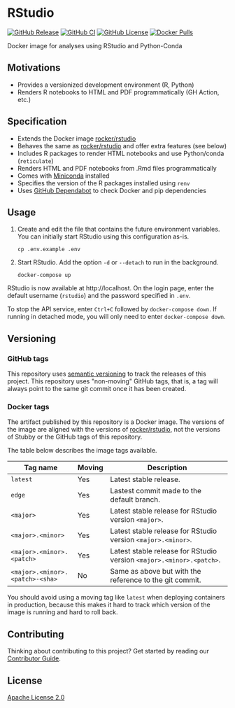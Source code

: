 # RStudio

[![GitHub Release](https://img.shields.io/github/release/Sage-Bionetworks/rstudio.svg?color=94398d&labelColor=555555&logoColor=ffffff&style=for-the-badge&logo=github)](https://github.com/Sage-Bionetworks/rstudio/releases)
[![GitHub CI](https://img.shields.io/github/workflow/status/Sage-Bionetworks/rstudio/CI.svg?color=94398d&labelColor=555555&logoColor=ffffff&style=for-the-badge&logo=github)](https://github.com/Sage-Bionetworks/rstudio)
[![GitHub License](https://img.shields.io/github/license/Sage-Bionetworks/rstudio.svg?color=94398d&labelColor=555555&logoColor=ffffff&style=for-the-badge&logo=github)](https://github.com/Sage-Bionetworks/rstudio/blob/main/LICENSE)
[![Docker Pulls](https://img.shields.io/docker/pulls/sagebionetworks/rstudio.svg?color=94398d&labelColor=555555&logoColor=ffffff&style=for-the-badge&label=pulls&logo=docker)](https://hub.docker.com/r/sagebionetworks/rstudio)

Docker image for analyses using RStudio and Python-Conda

## Motivations

- Provides a versionized development environment (R, Python)
- Renders R notebooks to HTML and PDF programmatically (GH Action, etc.)

## Specification

- Extends the Docker image [rocker/rstudio]
- Behaves the same as [rocker/rstudio] and offer extra features (see below)
- Includes R packages to render HTML notebooks and use Python/conda (`reticulate`)
- Renders HTML and PDF notebooks from .Rmd files programmatically
- Comes with [Miniconda] installed
- Specifies the version of the R packages installed using `renv`
- Uses [GitHub Dependabot] to check Docker and pip dependencies

## Usage

1. Create and edit the file that contains the future environment variables. You
   can initially start RStudio using this configuration as-is.

       cp .env.example .env

2. Start RStudio. Add the option `-d` or `--detach` to run in the background.

       docker-compose up

RStudio is now available at http://localhost. On the login page, enter the
default username (`rstudio`) and the password specified in `.env`.

To stop the API service, enter `Ctrl+C` followed by `docker-compose down`.  If
running in detached mode, you will only need to enter `docker-compose down`.

## Versioning

### GitHub tags

This repository uses [semantic versioning] to track the releases of this
project. This repository uses "non-moving" GitHub tags, that is, a tag will
always point to the same git commit once it has been created.

### Docker tags

The artifact published by this repository is a Docker image. The versions of the
image are aligned with the versions of [rocker/rstudio], not the versions of
Stubby or the GitHub tags of this repository.

The table below describes the image tags available.

| Tag name                        | Moving | Description
|---------------------------------|--------|------------
| `latest`                        | Yes    | Latest stable release.
| `edge`                          | Yes    | Lastest commit made to the default branch.
| `<major>`                       | Yes    | Latest stable release for RStudio version `<major>`.
| `<major>.<minor>`               | Yes    | Latest stable release for RStudio version `<major>.<minor>`.
| `<major>.<minor>.<patch>`       | Yes    | Latest stable release for RStudio version `<major>.<minor>.<patch>`.
| `<major>.<minor>.<patch>-<sha>` | No     | Same as above but with the reference to the git commit.

You should avoid using a moving tag like `latest` when deploying containers in
production, because this makes it hard to track which version of the image is
running and hard to roll back.

## Contributing

Thinking about contributing to this project? Get started by reading our
[Contributor Guide](CONTRIBUTING.md).

## License

[Apache License 2.0]

<!-- ## Starts RStudio

    docker run --rm -p 8787:8787 -e PASSWORD=yourpassword tschaffter/rstudio

### Starts RStudio using docker-compose

This repository provides a `docker-compose.yml` to enable you to store your
configuration variables to file and start RStudio with a single command.

1. Copy *.env.example* to *.env*
2. Update the variables in *.env*
3. Start RStudio

        docker-compose up -d

## Change the default username

The default username set by [rocker/rstudio] is `rstudio`. It is recommended to
use a different username for better security. This is achieved by setting the
environment variable `USER`

    docker run --rm -p 8787:8787 \
        --name rstudio \
        -e USER=yourusername \
        -e PASSWORD=yourpassword \
        tschaffter/rstudio

## Set user / group identifiers

When using volumes (`-v` flags) permissions issues can arise between the host OS
and the container, [rocker/rstudio] avoid this issue by allowing you to specify
the user `USERID` and group `GROUPID`.

Ensure any volume directories on the host are owned by the same user you specify
and any permissions issues will vanish like magic.

In this instance `USERID=1000` and `GROUPID=1000`, to find yours use id user as
below:

    $ id username
    uid=1000(abc) gid=1000(abc) groups=1000(abc)

## Give the user root permissions

Set the environment variable `ROOT=true` (default is `false`).

## Set Synapse credentials

Set the environment variables `SYNAPSE_USERNAME` and `SYNAPSE_API_KEY`. If both
variables are set, they will be used to create the configuration file
`~/.synapseConfig`.

This Docker image comes with [Miniconda] installed (see below) and a conda
environment named `sage`. This environment provides the [Synapse Python client]
that you can use to interact with the collaborative platform [Synapse].

## Access logs

Follow the logs using `docker logs`

    docker logs --follow rstudio

Rotating log files are available in `/var/log/rstudio`.

## Using Conda

The image [rocker/rstudio] comes with Python2 and Python3 installed. Here we
want to give the user the freedom to use any versions of Python and packages
using conda environments. Conda environments, through the isolation of Python
dependecies, also contribute to the reproducibility of experiements.

### From the terminal

Attach to the RStudio container (here assuming that `rstudio` is the name of
the container). For better safety, it is recommended to work as a non-root user.
You can then list the environments available, activate an existing environment
or create a new one.

        host $ docker exec -it rstudio bash
        container # su yourusername
        container $ conda env list
        container $ conda activate sage

> Note: Use `conda config --set auto_activate_base false` to prevent conda from
automatically activating the default environment after logging in.

### In R

The R code below lists the environment available before activating the existing
environment named `sage`.

    > library(reticulate)
    > conda_list()
        name                              python
    1 miniconda           /opt/miniconda/bin/python
    2      sage /opt/miniconda/envs/sage/bin/python
    > use_condaenv("sage", required = TRUE)

If the environment variables `SYNAPSE_USERNAME` and `SYNAPSE_API_KEY` were set
when the container started, you should be able to login to Synapse using the
[Synapse Python client].

    > synapseclient <- reticulate::import('synapseclient')
    > syn <- synapseclient$Synapse()
    > syn$login()
    Welcome, Max Caulfield!

## Render an HTML and PDF notebook programmatically

This Docker image can be used to generate HTML and PDF notebooks from *.Rmd*
files programmatically. The command below mounts the folder `$(pwd)/notebooks`
to the container and instructs the program to render the notebook
[notebooks/notebook.Rmd](notebooks/notebook.Rmd) to HTML. The notebook generated
is saved to the same directory as the input notebook and has the same name but
with the extension `.nb.html`.

    docker run --rm \
        -v $(pwd)/notebooks:/data \
        -e RENDER_INPUT="/data/notebook.Rmd" \
        tschaffter/rstudio \
        render

Run this command to convert the notebook to PDF (TBA)

    docker run --rm \
        -v $(pwd)/notebooks:/data \
        -e RENDER_INPUT="/data/notebook.Rmd" \
        -e RENDER_OUTPUT_FORMAT="pdf_document" \
        tschaffter/rstudio \
        render -->



<!-- Links -->

[rocker/rstudio]: https://hub.docker.com/r/rocker/rstudio
[Miniconda]: https://docs.conda.io/en/latest/miniconda.html
[synapse]: https://www.synapse.org/
[Synapse Python client]: https://pypi.org/project/synapseclient/
[GitHub Dependabot]: https://docs.github.com/en/free-pro-team@latest/github/administering-a-repository/enabling-and-disabling-version-updates
[semantic versioning]: https://semver.org/
[rocker/rstudio]: https://hub.docker.com/r/rocker/rstudio
[Apache License 2.0]: https://github.com/sagebionetworks/rstudio/blob/main/LICENSE
